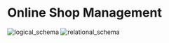 # Online Shop Management

 
![logical_schema](https://user-images.githubusercontent.com/101983479/236171595-fcd47fac-d08d-420c-ab21-ec5c7613d44b.png)
![relational_schema](https://user-images.githubusercontent.com/101983479/236171638-623f9a88-d715-4940-882a-20cf01593f72.png)

